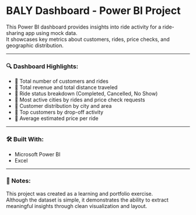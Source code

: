 # BALY Dashboard - Power BI Project

This Power BI dashboard provides insights into ride activity for a ride-sharing app using mock data.  
It showcases key metrics about customers, rides, price checks, and geographic distribution.

---

### 🔍 Dashboard Highlights:
- 📌 Total number of customers and rides  
- 📌 Total revenue and total distance traveled  
- 📌 Ride status breakdown (Completed, Cancelled, No Show)  
- 📌 Most active cities by rides and price check requests  
- 📌 Customer distribution by city and area  
- 📌 Top customers by drop-off activity  
- 📌 Average estimated price per ride  

---

### 🛠️ Built With:
- Microsoft Power BI  
- Excel 

---

### 📝 Notes:
This project was created as a learning and portfolio exercise.  
Although the dataset is simple, it demonstrates the ability to extract meaningful insights through clean visualization and layout.
